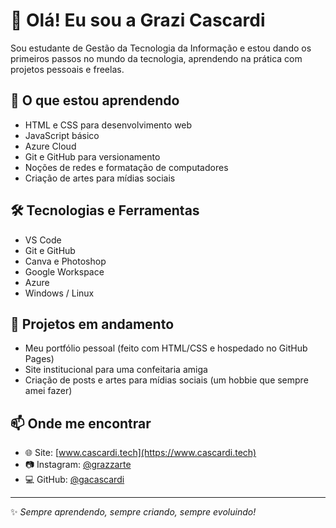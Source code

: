 # 👋 Olá! Eu sou a Grazi Cascardi

Sou estudante de Gestão da Tecnologia da Informação e estou dando os primeiros passos no mundo da tecnologia, aprendendo na prática com projetos pessoais e freelas.

## 🚀 O que estou aprendendo
- HTML e CSS para desenvolvimento web
- JavaScript básico
- Azure Cloud
- Git e GitHub para versionamento
- Noções de redes e formatação de computadores
- Criação de artes para mídias sociais

## 🛠️ Tecnologias e Ferramentas
- VS Code
- Git e GitHub
- Canva e Photoshop
- Google Workspace
- Azure
- Windows / Linux 

## 📌 Projetos em andamento
- Meu portfólio pessoal (feito com HTML/CSS e hospedado no GitHub Pages)
- Site institucional para uma confeitaria amiga
- Criação de posts e artes para mídias sociais (um hobbie que sempre amei fazer)

## 📫 Onde me encontrar
- 🌐 Site: [www.cascardi.tech](https://www.cascardi.tech)
- 📷 Instagram: [@grazzarte](https://instagram.com/grazzarte)
- 💻 GitHub: [@gacascardi](https://github.com/gacascardi)

---

✨ *Sempre aprendendo, sempre criando, sempre evoluindo!*

